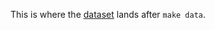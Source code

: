 This is where the [dataset](https://www.kaggle.com/datasets/sentinel3734/uav-point-clouds-of-individual-trees) lands after `make data`.
